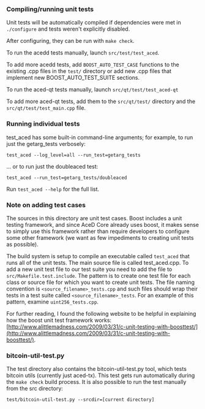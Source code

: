 ### Compiling/running unit tests

Unit tests will be automatically compiled if dependencies were met in `./configure`
and tests weren't explicitly disabled.

After configuring, they can be run with `make check`.

To run the acedd tests manually, launch `src/test/test_aced`.

To add more acedd tests, add `BOOST_AUTO_TEST_CASE` functions to the existing
.cpp files in the `test/` directory or add new .cpp files that
implement new BOOST_AUTO_TEST_SUITE sections.

To run the aced-qt tests manually, launch `src/qt/test/test_aced-qt`

To add more aced-qt tests, add them to the `src/qt/test/` directory and
the `src/qt/test/test_main.cpp` file.

### Running individual tests

test_aced has some built-in command-line arguments; for
example, to run just the getarg_tests verbosely:

    test_aced --log_level=all --run_test=getarg_tests

... or to run just the doubleaced test:

    test_aced --run_test=getarg_tests/doubleaced

Run `test_aced --help` for the full list.

### Note on adding test cases

The sources in this directory are unit test cases.  Boost includes a
unit testing framework, and since AceD Core already uses boost, it makes
sense to simply use this framework rather than require developers to
configure some other framework (we want as few impediments to creating
unit tests as possible).

The build system is setup to compile an executable called `test_aced`
that runs all of the unit tests.  The main source file is called
test_aced.cpp. To add a new unit test file to our test suite you need 
to add the file to `src/Makefile.test.include`. The pattern is to create 
one test file for each class or source file for which you want to create 
unit tests.  The file naming convention is `<source_filename>_tests.cpp` 
and such files should wrap their tests in a test suite 
called `<source_filename>_tests`. For an example of this pattern, 
examine `uint256_tests.cpp`.

For further reading, I found the following website to be helpful in
explaining how the boost unit test framework works:
[http://www.alittlemadness.com/2009/03/31/c-unit-testing-with-boosttest/](http://www.alittlemadness.com/2009/03/31/c-unit-testing-with-boosttest/).

### bitcoin-util-test.py

The test directory also contains the bitcoin-util-test.py tool, which tests bitcoin utils (currently just aced-tx). This test gets run automatically during the `make check` build process. It is also possible to run the test manually from the src directory:

```
test/bitcoin-util-test.py --srcdir=[current directory]

```